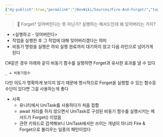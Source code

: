 ```yaml
---
{"dg-publish":true,"permalink":"/DevWiki/Sources/Fire-And-Forget/","tags":["dg-publish"],"noteIcon":"","created":"2024-11-17T16:06:17.000+09:00","updated":"2025-07-19T22:58:36.000+09:00"}
---
```


> 🤔 Forget? 잊어버린다는 뜻 아닌가? 실행하는 메서드인데 왜 잊어버리는 거지?

- <실행하고 - 잊어버린다>
- 작업을 실행한 후 그 작업에 대해 잊어버리겠다는 의미
- 비동기 명령을 실행은 하되 실행 완료까지 대기하지 않고 다음 라인으로 넘어가게 된다

C#같은 경우 아래와 같이 비동기 함수를 실행하면 Forget과 유사한 효과를 낼 수 있다

```
_ = 비동기함수

```

다만 의도가 명확하게 보이지 않기 때문에 명시적으로 Forget을 실행할 수 있는 함수등 수단이 있다면 그걸 사용하는게 좋다

- 사족
    - 유니티에서 UniTask를 사용하다가 처음 접함
    - await 처리를 하지 않으면서 UniTask로 구성된 비동기 함수를 실행시키는 메서드가 Forget() 이었음
    - 관련 키워드로 검색해보니 UniTask에서만 쓰이는 개념이 아니라 Fire & Forget으로 불리우는 일종의 패턴이었다